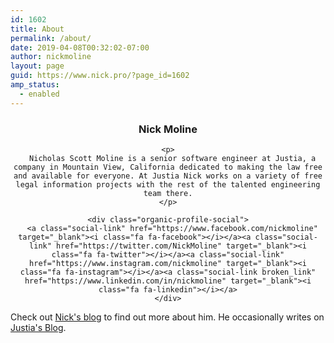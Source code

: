 ```yaml
---
id: 1602
title: About
permalink: /about/
date: 2019-04-08T00:32:02-07:00
author: nickmoline
layout: page
guid: https://www.nick.pro/?page_id=1602
amp_status:
  - enabled
---
```


<amp-img src="https://i0.wp.com/nick.holodeck3.com/wp-content/uploads/sites/4/2018/10/nick-square.jpg" width="500" height="500" alt="Photo of Nick Moline"/>
  
  <div class="organic-profile-content" style="text-align:center">
    <h3>
      Nick Moline
    </h3>
    
    <p>
      Nicholas Scott Moline is a senior software engineer at Justia, a company in Mountain View, California dedicated to making the law free and available for everyone. At Justia Nick works on a variety of free legal information projects with the rest of the talented engineering team there.
    </p>
    
    <div class="organic-profile-social">
      <a class="social-link" href="https://www.facebook.com/nickmoline" target="_blank"><i class="fa fa-facebook"></i></a><a class="social-link" href="https://twitter.com/NickMoline" target="_blank"><i class="fa fa-twitter"></i></a><a class="social-link" href="https://www.instagram.com/nickmoline" target="_blank"><i class="fa fa-instagram"></i></a><a class="social-link broken_link" href="https://www.linkedin.com/in/nickmoline" target="_blank"><i class="fa fa-linkedin"></i></a>
    </div>
  </div>
</div>

Check out [Nick's blog](https://www.nick.pro/) to find out more about him. He occasionally writes on [Justia's Blog](https://onward.justia.com/author/nickmoline).